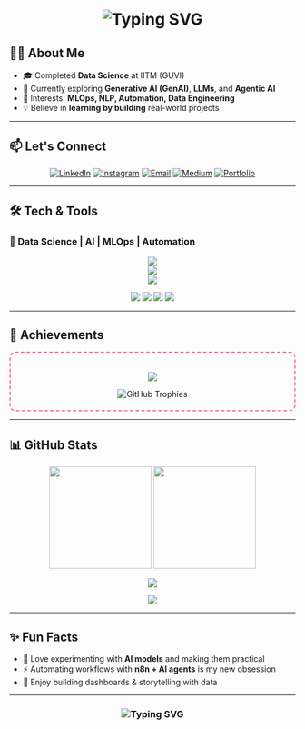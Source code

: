<h1 align="center"> 
  <img src="https://readme-typing-svg.herokuapp.com?font=Fira+Code&weight=600&size=28&pause=1000&color=FF61A6&center=true&vCenter=true&random=false&width=600&lines=Hey+there!+👋+I'm+Gowtham+D;Data+Science+Explorer;MLOps+%7C+Automation" alt="Typing SVG" /> 
</h1>

## 👨‍💻 About Me  

- 🎓 Completed **Data Science** at IITM (GUVI)  
- 🌱 Currently exploring **Generative AI (GenAI)**, **LLMs**, and **Agentic AI**  
- 🧠 Interests: **MLOps, NLP, Automation, Data Engineering**  
- 💡 Believe in **learning by building** real-world projects  

---

## 📫 Let's Connect  

<p align="center">
  <a href="https://www.linkedin.com/in/gowtham-d-123186270/" target="_blank"><img src="https://img.shields.io/badge/LinkedIn-GowthamD-blue?style=for-the-badge&logo=linkedin" alt="LinkedIn"/></a>
  <a href="https://www.instagram.com/d_._gowtham/" target="_blank"><img src="https://img.shields.io/badge/Instagram-gowtham_d__-E4405F?style=for-the-badge&logo=instagram&logoColor=white" alt="Instagram"/></a>
  <a href="mailto:gowthamd997@gmail.com"><img src="https://img.shields.io/badge/Email-gowthamd997@gmail.com-red?style=for-the-badge&logo=gmail&logoColor=white" alt="Email"/></a>
  <a href="https://medium.com/@gowthamd997" target="_blank"><img src="https://img.shields.io/badge/Medium-Read%20Articles-12100E?style=for-the-badge&logo=medium&logoColor=white" alt="Medium"/></a>
  <a href="https://bento.me/gowthamd" target="_blank"><img src="https://img.shields.io/badge/Portfolio-Explore-blueviolet?style=for-the-badge&logo=codepen&logoColor=white" alt="Portfolio"/></a>
</p>  

---

## 🛠️ Tech & Tools  

### 🔧 Data Science | AI | MLOps | Automation  
<p align="center">
  <img src="https://skillicons.dev/icons?i=python,tensorflow,pytorch" />
  <br/>
  <img src="https://skillicons.dev/icons?i=docker,git,github,githubactions" />
  <br/>
  <img src="https://skillicons.dev/icons?i=anaconda,postman" />
  <br/>
</p>

<p align="center">
  <img src="https://img.shields.io/badge/MLflow-Tracking-blue?logo=mlflow&style=for-the-badge" />
  <img src="https://img.shields.io/badge/DagsHub-Data%20Ops-orange?logo=dagsHub&style=for-the-badge" />
  <img src="https://img.shields.io/badge/n8n-Automation-red?logo=n8n&style=for-the-badge" />
  <img src="https://img.shields.io/badge/LLaMA-LLM-green?logo=Meta&style=for-the-badge" />
</p>

---

## 🌟 Achievements  

<div align="center" style="border: 2px dashed #ff61a6; padding: 20px; border-radius: 10px;">

  <p>
    <img src="https://img.shields.io/badge/LITERATE--SPORK-Contributor-brightgreen?style=for-the-badge&logo=github" />
  </p>

  <img src="https://github-profile-trophy.vercel.app/?username=gowtham-dd&theme=radical&margin-w=10&margin-h=15&row=2&column=3" alt="GitHub Trophies" />

</div>

---

## 📊 GitHub Stats  

<p align="center">
  <img src="https://github-readme-stats.vercel.app/api?username=gowtham-dd&show_icons=true&theme=radical&count_private=true&hide_border=false&border_radius=10&include_all_commits=true" height="180"/>
  <img src="https://github-readme-stats.vercel.app/api/top-langs/?username=gowtham-dd&layout=compact&theme=radical&hide_border=false&border_radius=10" height="180"/>
</p>  

<p align="center">
  <img src="https://github-readme-streak-stats.herokuapp.com?user=gowtham-dd&theme=radical&hide_border=false&border_radius=10" /> 
</p>  

<p align="center">
  <img src="https://github-readme-activity-graph.vercel.app/graph?username=gowtham-dd&theme=radical&hide_border=false&border_radius=10&area=true&line=ff61a6&point=ffffff&custom_title=🔥+Coding+Activity+Graph" />
</p>

---

## ✨ Fun Facts  

- 🧠 Love experimenting with **AI models** and making them practical  
- ⚡ Automating workflows with **n8n + AI agents** is my new obsession  
- 🎨 Enjoy building dashboards & storytelling with data  

---

<h3 align="center">
  <img src="https://readme-typing-svg.herokuapp.com?font=Fira+Code&weight=600&size=22&pause=1000&color=F7A41D&center=true&vCenter=true&width=600&lines=💬+AI+won’t+replace+you.+A+person+using+AI+will." alt="Typing SVG" />
</h3>

